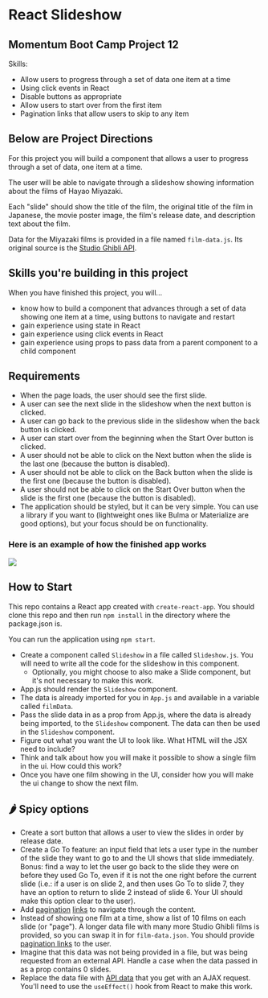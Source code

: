 # React Slideshow

## Momentum Boot Camp Project 12

Skills:

- Allow users to progress through a set of data one item at a time
- Using click events in React
- Disable buttons as appropriate
- Allow users to start over from the first item
- Pagination links that allow users to skip to any item

## Below are Project Directions

For this project you will build a component that allows a user to progress through a set of data, one item at a time.

The user will be able to navigate through a slideshow showing information about the films of Hayao Miyazaki.

Each "slide" should show the title of the film, the original title of the film in Japanese, the movie poster image, the film's release date, and description text about the film.

Data for the Miyazaki films is provided in a file named `film-data.js`. Its original source is the [Studio Ghibli API](https://ghibliapi.herokuapp.com/).

## Skills you're building in this project

When you have finished this project, you will...

- know how to build a component that advances through a set of data showing one item at a time, using buttons to navigate and restart
- gain experience using state in React
- gain experience using click events in React
- gain experience using props to pass data from a parent component to a child component

## Requirements

- When the page loads, the user should see the first slide.
- A user can see the next slide in the slideshow when the next button is clicked.
- A user can go back to the previous slide in the slideshow when the back button is clicked.
- A user can start over from the beginning when the Start Over button is clicked.
- A user should not be able to click on the Next button when the slide is the last one (because the button is disabled).
- A user should not be able to click on the Back button when the slide is the first one (because the button is disabled).
- A user should not be able to click on the Start Over button when the slide is the first one (because the button is disabled).
- The application should be styled, but it can be very simple. You can use a library if you want to (lightweight ones like Bulma or Materialize are good options), but your focus should be on functionality.

### Here is an example of how the finished app works

![](react-slides.gif)

## How to Start

This repo contains a React app created with `create-react-app`. You should clone this repo and then run `npm install` in the directory where the package.json is.

You can run the application using `npm start`.

- Create a component called `Slideshow` in a file called `Slideshow.js`. You will need to write all the code for the slideshow in this component.
  - Optionally, you might choose to also make a Slide component, but it's not necessary to make this work.
- App.js should render the `Slideshow` component.
- The data is already imported for you in `App.js` and available in a variable called `filmData`.
- Pass the slide data in as a prop from App.js, where the data is already being imported, to the `Slideshow` component. The data can then be used in the `Slideshow` component.
- Figure out what you want the UI to look like. What HTML will the JSX need to include?
- Think and talk about how you will make it possible to show a single film in the ui. How could this work?
- Once you have one film showing in the UI, consider how you will make the ui change to show the next film.


## 🌶️ Spicy options

- Create a sort button that allows a user to view the slides in order by release date.
- Create a Go To feature: an input field that lets a user type in the number of the slide they want to go to and the UI shows that slide immediately. Bonus: find a way to let the user go back to the slide they were on before they used Go To, even if it is not the one right before the current slide (i.e.: if a user is on slide 2, and then uses Go To to slide 7, they have an option to return to slide 2 instead of slide 6. Your UI should make this option clear to the user).
- Add [pagination](https://bulma.io/documentation/components/pagination/) [links](https://materializecss.com/pagination.html#!) to navigate through the content.
- Instead of showing one film at a time, show a list of 10 films on each slide (or "page"). A longer data file with many more Studio Ghibli films is provided, so you can swap it in for `film-data.json`. You should provide [pagination links](https://developer.mozilla.org/en-US/docs/Web/CSS/Layout_cookbook/Pagination) to the user.
- Imagine that this data was not being provided in a file, but was being requested from an external API. Handle a case when the data passed in as a prop contains 0 slides.
- Replace the data file with [API data](https://ghibliapi.herokuapp.com/) that you get with an AJAX request. You'll need to use the `useEffect()` hook from React to make this work.
